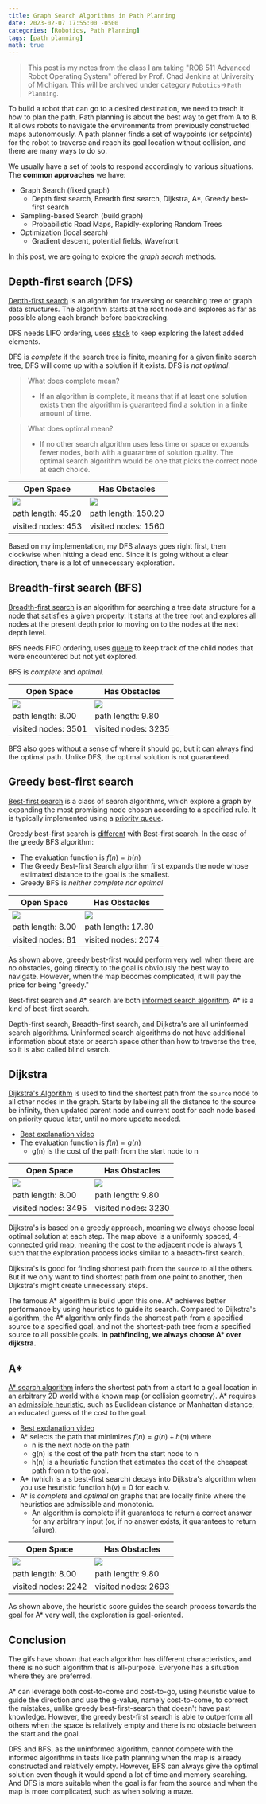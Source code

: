 ```yaml
---
title: Graph Search Algorithms in Path Planning
date: 2023-02-07 17:55:00 -0500
categories: [Robotics, Path Planning]
tags: [path planning] 
math: true
---
```


> This post is my notes from the class I am taking "ROB 511 Advanced Robot Operating System" offered by Prof. Chad Jenkins at University of Michigan. This will be archived under category `Robotics`->`Path Planning`.

To build a robot that can go to a desired destination, we need to teach it how to plan the path. Path planning is about the best way to get from A to B. It allows robots to navigate the environments from previously constructed maps autonomously. A path planner finds a set of waypoints (or setpoints) for the robot to traverse and reach its goal location without collision, and there are many ways to do so.


We usually have a set of tools to respond accordingly to various situations. The **common approaches** we have:
- Graph Search (fixed graph)
  - Depth first search, Breadth first search, Dijkstra, A*, Greedy best-first search
- Sampling-based Search (build graph)
  - Probabilistic Road Maps, Rapidly-exploring Random Trees
- Optimization (local search)
  - Gradient descent, potential fields, Wavefront

In this post, we are going to explore the *graph search* methods.


## Depth-first search (DFS)


[Depth-first search](https://en.wikipedia.org/wiki/Depth-first_search) is an algorithm for traversing or searching tree or graph data structures. The algorithm starts at the root node and explores as far as possible along each branch before backtracking. 

DFS needs LIFO ordering, uses [stack](https://en.wikipedia.org/wiki/Stack_(abstract_data_type)) to keep exploring the latest added elements.

DFS is *complete* if the search tree is finite, meaning for a given finite search tree, DFS will come up with a solution if it exists. DFS is *not optimal*.

> What does complete mean? <br>
> - If an algorithm is complete, it means that if at least one solution exists then the algorithm is guaranteed find a solution in a finite amount of time.

> What does optimal mean? <br>
> - If no other search algorithm uses less time or space or expands fewer nodes, both with a guarantee of solution quality. The optimal search algorithm would be one that picks the correct node at each choice.


|Open Space | Has Obstacles |
| ------- |------- |
|![](\assets/figures/2023-images/2023-02-07-graph-search-algorithms-in-path-planning/dfs_empty.gif) | ![](\assets/figures/2023-images/2023-02-07-graph-search-algorithms-in-path-planning/dfs_obstacles.gif)|
|path length: 45.20 |path length: 150.20 |
|visited nodes: 453|visited nodes: 1560 |

Based on my implementation, my DFS always goes right first, then clockwise when hitting a dead end. Since it is going without a clear direction, there is a lot of unnecessary exploration. 

## Breadth-first search (BFS)

[Breadth-first search](https://en.wikipedia.org/wiki/Breadth-first_search) is an algorithm for searching a tree data structure for a node that satisfies a given property. It starts at the tree root and explores all nodes at the present depth prior to moving on to the nodes at the next depth level. 

BFS needs FIFO ordering, uses [queue](https://en.wikipedia.org/wiki/Queue_(abstract_data_type)) to keep track of the child nodes that were encountered but not yet explored.

BFS is *complete* and *optimal*.

|Open Space | Has Obstacles |
| ------- |------- |
|![](\assets/figures/2023-images/2023-02-07-graph-search-algorithms-in-path-planning/bfs_empty.gif) | ![](\assets/figures/2023-images/2023-02-07-graph-search-algorithms-in-path-planning/bfs_obstacles.gif)|
|path length: 8.00 |path length: 9.80 |
|visited nodes: 3501|visited nodes: 3235 |

BFS also goes without a sense of where it should go, but it can always find the optimal path. Unlike DFS, the optimal solution is not guaranteed.

## Greedy best-first search

[Best-first search](https://en.wikipedia.org/wiki/Best-first_search) is a class of search algorithms, which explore a graph by expanding the most promising node chosen according to a specified rule. It is typically implemented using a [priority queue](https://en.wikipedia.org/wiki/Priority_queue).

Greedy best-first search is [different](https://stackoverflow.com/questions/8374308/is-the-greedy-best-first-search-algorithm-different-from-the-best-first-search-a) with Best-first search. In the case of the greedy BFS algorithm:
- The evaluation function is $f(n)=h(n)$
- The Greedy Best-first Search algorithm first expands the node whose estimated distance to the goal is the smallest.
- Greedy BFS is *neither complete nor optimal*

|Open Space | Has Obstacles |
| ------- |------- |
|![](\assets/figures/2023-images/2023-02-07-graph-search-algorithms-in-path-planning/greedy_empty.gif) | ![](\assets/figures/2023-images/2023-02-07-graph-search-algorithms-in-path-planning/greedy_obstacles.gif)|
|path length: 8.00 |path length: 17.80 |
|visited nodes: 81|visited nodes: 2074|

As shown above, greedy best-first would perform very well when there are no obstacles, going directly to the goal is obviously the best way to navigate. However, when the map becomes complicated, it will pay the price for being "greedy."

Best-first search and A\* search are both [informed search algorithm](https://stackoverflow.com/a/10374370). A* is a kind of best-first search.

Depth-first search, Breadth-first search, and Dijkstra's are all uninformed search algorithms. Uninformed search algorithms do not have additional information about state or search space other than how to traverse the tree, so it is also called blind search.

## Dijkstra

[Dijkstra's Algorithm](https://en.wikipedia.org/wiki/Dijkstra%27s_algorithm) is used to find the shortest path from the `source` node to all other nodes in the graph. Starts by labeling all the distance to the source be infinity, then updated parent node and current cost for each node based on priority queue later, until no more update needed.
- [Best explanation video](https://www.youtube.com/watch?v=pVfj6mxhdMw)
- The evaluation function is $f(n)=g(n)$
  - g(n) is the cost of the path from the start node to n

|Open Space | Has Obstacles |
| ------- |------- |
|![](\assets/figures/2023-images/2023-02-07-graph-search-algorithms-in-path-planning/dijkstra_empty.gif) | ![](\assets/figures/2023-images/2023-02-07-graph-search-algorithms-in-path-planning/dijkstra_obstacles.gif)|
|path length: 8.00 |path length: 9.80 |
|visited nodes: 3495|visited nodes: 3230|

Dijkstra's is based on a greedy approach, meaning we always choose local optimal solution at each step. The map above is a uniformly spaced, 4-connected grid map, meaning the cost to the adjacent node is always 1, such that the exploration process looks similar to a breadth-first search.

Dijkstra's is good for finding shortest path from the `source` to all the others. But if we only want to find shortest path from one point to another, then Dijkstra's might create unnecessary steps.

The famous A\* algorithm is build upon this one. A\* achieves better performance by using heuristics to guide its search. Compared to Dijkstra's algorithm, the A* algorithm only finds the shortest path from a specified source to a specified goal, and not the shortest-path tree from a specified source to all possible goals. **In pathfinding, we always choose A\* over dijkstra.**

## A*

[A* search algorithm](https://en.wikipedia.org/wiki/A*_search_algorithm) infers the shortest path from a start to a goal location in an arbitrary 2D world with a known map (or collision geometry). A* requires an [admissible heuristic](https://en.wikipedia.org/wiki/Admissible_heuristic), such as Euclidean distance or Manhattan distance, an educated guess of the cost to the goal.
- [Best explanation video](https://www.youtube.com/watch?v=eSOJ3ARN5FM)
- A* selects the path that minimizes $f(n)=g(n)+h(n)$ where 
  - n is the next node on the path
  - g(n) is the cost of the path from the start node to n
  - h(n) is a heuristic function that estimates the cost of the cheapest path from n to the goal.
- A* (which is a s best-first search) decays into Dijkstra's algorithm when you use heuristic function h(v)  = 0 for each v.
- A\* is *complete* and *optimal* on graphs that are locally finite where the heuristics are admissible and monotonic.
  - An algorithm is complete if it guarantees to return a correct answer for any arbitrary input (or, if no answer exists, it guarantees to return failure).

|Open Space | Has Obstacles |
| ------- |------- |
|![](\assets/figures/2023-images/2023-02-07-graph-search-algorithms-in-path-planning/Astar_empty.gif) | ![](\assets/figures/2023-images/2023-02-07-graph-search-algorithms-in-path-planning/Astar_obstacles.gif)|
|path length: 8.00 |path length: 9.80 |
|visited nodes: 2242|visited nodes: 2693|

As shown above, the heuristic score guides the search process towards the goal for A* very well, the exploration is goal-oriented.

## Conclusion
The gifs have shown that each algorithm has different characteristics, and there is no such algorithm that is all-purpose. Everyone has a situation where they are preferred. 

A* can leverage both cost-to-come and cost-to-go, using heuristic value to guide the direction and use the g-value, namely cost-to-come, to correct the mistakes, unlike greedy best-first-search that doesn't have past knowledge. However, the greedy best-first search is able to outperform all others when the space is relatively empty and there is no obstacle between the start and the goal. 

DFS and BFS, as the uninformed algorithm, cannot compete with the informed algorithms in tests like path planning when the map is already constructed and relatively empty. However, BFS can always give the optimal solution even though it would spend a lot of time and memory searching. And DFS is more suitable when the goal is far from the source and when the map is more complicated, such as when solving a maze.